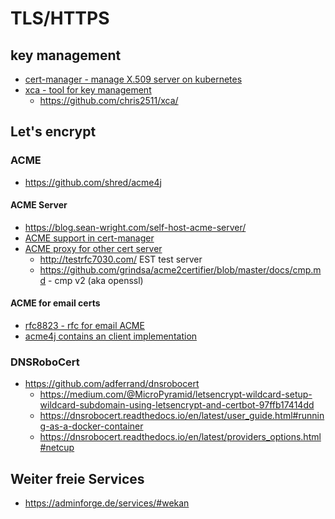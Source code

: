 # TLS/HTTPS


## key management

* [cert-manager - manage X.509 server on kubernetes](https://cert-manager.io/)
* [xca - tool for key management](https://www.hohnstaedt.de/xca/index.php/documentation/manual)
  + https://github.com/chris2511/xca/

## Let's encrypt

### ACME

* https://github.com/shred/acme4j

#### ACME Server

* https://blog.sean-wright.com/self-host-acme-server/
* [ACME support in cert-manager](https://cert-manager.io/docs/configuration/acme/)
* [ACME proxy for other cert server](https://github.com/grindsa/acme2certifier)
  + http://testrfc7030.com/ EST test server
  + https://github.com/grindsa/acme2certifier/blob/master/docs/cmp.md - cmp v2 (aka openssl)

#### ACME for email certs

* [rfc8823 - rfc for email ACME](https://datatracker.ietf.org/doc/rfc8823/)
* [acme4j contains an client implementation](https://shredzone.org/maven/acme4j/challenge/email-reply-00.html)

### DNSRoboCert

* https://github.com/adferrand/dnsrobocert
  + https://medium.com/@MicroPyramid/letsencrypt-wildcard-setup-wildcard-subdomain-using-letsencrypt-and-certbot-97ffb17414dd
  + https://dnsrobocert.readthedocs.io/en/latest/user_guide.html#running-as-a-docker-container
  + https://dnsrobocert.readthedocs.io/en/latest/providers_options.html#netcup

## Weiter freie Services

* https://adminforge.de/services/#wekan
